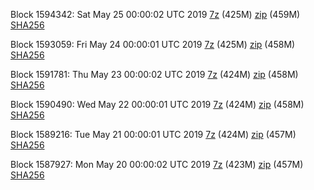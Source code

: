 Block 1594342: Sat May 25 00:00:02 UTC 2019 [7z](https://transfer.sh/dhhtA/bootstrap.dat.20190525.7z) (425M) [zip](https://transfer.sh/4cTez/bootstrap.dat.20190525.zip) (459M) [SHA256](https://transfer.sh/b2FMS/sha256.txt)

Block 1593059: Fri May 24 00:00:01 UTC 2019 [7z](https://transfer.sh/154fed/bootstrap.dat.20190524.7z) (425M) [zip](https://transfer.sh/ko0M7/bootstrap.dat.20190524.zip) (458M) [SHA256](https://transfer.sh/sy2hL/sha256.txt)

Block 1591781: Thu May 23 00:00:02 UTC 2019 [7z](https://transfer.sh/K6fln/bootstrap.dat.20190523.7z) (424M) [zip](https://transfer.sh/5nplX/bootstrap.dat.20190523.zip) (458M) [SHA256](https://transfer.sh/a6xeH/sha256.txt)

Block 1590490: Wed May 22 00:00:01 UTC 2019 [7z](https://transfer.sh/nLdi5/bootstrap.dat.20190522.7z) (424M) [zip](https://transfer.sh/117fGe/bootstrap.dat.20190522.zip) (458M) [SHA256](https://transfer.sh/b0xJg/sha256.txt)

Block 1589216: Tue May 21 00:00:01 UTC 2019 [7z](https://transfer.sh/14L9s/bootstrap.dat.20190521.7z) (424M) [zip](https://transfer.sh/fFjYM/bootstrap.dat.20190521.zip) (457M) [SHA256](https://transfer.sh/S7HHA/sha256.txt)

Block 1587927: Mon May 20 00:00:02 UTC 2019 [7z](https://transfer.sh/4xmNP/bootstrap.dat.20190520.7z) (423M) [zip](https://transfer.sh/VrIBe/bootstrap.dat.20190520.zip) (457M) [SHA256](https://transfer.sh/11sICJ/sha256.txt)
